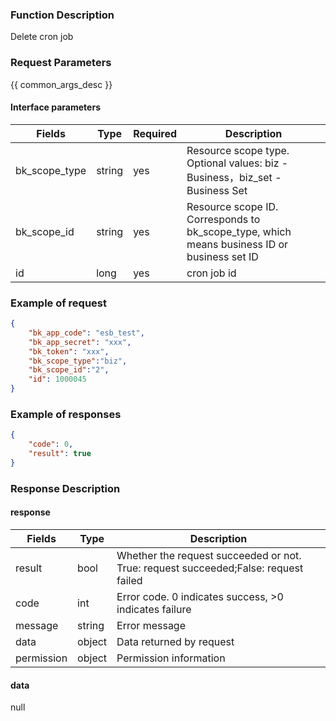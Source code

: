 ### Function Description

Delete cron job

### Request Parameters

{{ common_args_desc }}

#### Interface parameters

| Fields        | Type   | Required | Description                                                  |
| ------------- | ------ | -------- | ------------------------------------------------------------ |
| bk_scope_type | string | yes      | Resource scope type. Optional values: biz - Business，biz_set - Business Set |
| bk_scope_id   | string | yes      | Resource scope ID. Corresponds to bk_scope_type, which means business ID or business set ID |
| id            | long   | yes      | cron job id                                                    |

### Example of request

```json
{
    "bk_app_code": "esb_test",
    "bk_app_secret": "xxx",
    "bk_token": "xxx",
    "bk_scope_type":"biz",
    "bk_scope_id":"2",
    "id": 1000045
}
```

### Example of responses

```json
{
    "code": 0,
    "result": true
}
```

### Response Description

#### response

| Fields     | Type   | Description                                                  |
| ---------- | ------ | ------------------------------------------------------------ |
| result     | bool   | Whether the request succeeded or not. True: request succeeded;False: request failed |
| code       | int    | Error code. 0 indicates success, >0 indicates failure        |
| message    | string | Error message                                                |
| data       | object | Data returned by request                                     |
| permission | object | Permission information                                       |

#### data

null
